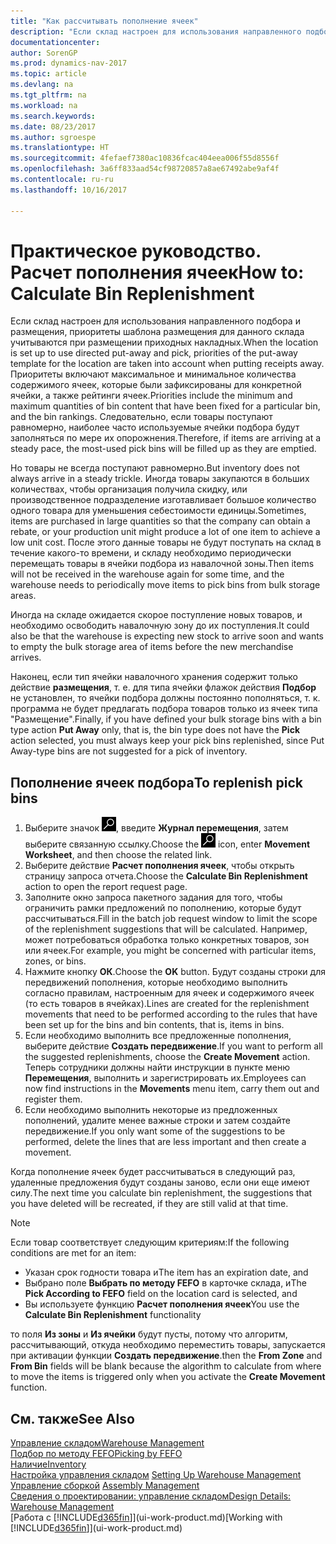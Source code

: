 ```yaml
---
title: "Как рассчитывать пополнение ячеек"
description: "Если склад настроен для использования направленного подбора и размещения, приоритеты шаблона размещения для данного склада учитываются при размещении приходных накладных."
documentationcenter: 
author: SorenGP
ms.prod: dynamics-nav-2017
ms.topic: article
ms.devlang: na
ms.tgt_pltfrm: na
ms.workload: na
ms.search.keywords: 
ms.date: 08/23/2017
ms.author: sgroespe
ms.translationtype: HT
ms.sourcegitcommit: 4fefaef7380ac10836fcac404eea006f55d8556f
ms.openlocfilehash: 3a6ff833aad54cf98720857a8ae67492abe9af4f
ms.contentlocale: ru-ru
ms.lasthandoff: 10/16/2017

---
```

# <a name="how-to-calculate-bin-replenishment"></a><span data-ttu-id="da433-103">Практическое руководство. Расчет пополнения ячеек</span><span class="sxs-lookup"><span data-stu-id="da433-103">How to: Calculate Bin Replenishment</span></span>
<span data-ttu-id="da433-104">Если склад настроен для использования направленного подбора и размещения, приоритеты шаблона размещения для данного склада учитываются при размещении приходных накладных.</span><span class="sxs-lookup"><span data-stu-id="da433-104">When the location is set up to use directed put-away and pick, priorities of the put-away template for the location are taken into account when putting receipts away.</span></span> <span data-ttu-id="da433-105">Приоритеты включают максимальное и минимальное количества содержимого ячеек, которые были зафиксированы для конкретной ячейки, а также рейтинги ячеек.</span><span class="sxs-lookup"><span data-stu-id="da433-105">Priorities include the minimum and maximum quantities of bin content that have been fixed for a particular bin, and the bin rankings.</span></span> <span data-ttu-id="da433-106">Следовательно, если товары поступают равномерно, наиболее часто используемые ячейки подбора будут заполняться по мере их опорожнения.</span><span class="sxs-lookup"><span data-stu-id="da433-106">Therefore, if items are arriving at a steady pace, the most-used pick bins will be filled up as they are emptied.</span></span>  

<span data-ttu-id="da433-107">Но товары не всегда поступают равномерно.</span><span class="sxs-lookup"><span data-stu-id="da433-107">But inventory does not always arrive in a steady trickle.</span></span> <span data-ttu-id="da433-108">Иногда товары закупаются в больших количествах, чтобы организация получила скидку, или производственное подразделение изготавливает большое количество одного товара для уменьшения себестоимости единицы.</span><span class="sxs-lookup"><span data-stu-id="da433-108">Sometimes, items are purchased in large quantities so that the company can obtain a rebate, or your production unit might produce a lot of one item to achieve a low unit cost.</span></span> <span data-ttu-id="da433-109">После этого данные товары не будут поступать на склад в течение какого-то времени, и складу необходимо периодически перемещать товары в ячейки подбора из навалочной зоны.</span><span class="sxs-lookup"><span data-stu-id="da433-109">Then items will not be received in the warehouse again for some time, and the warehouse needs to periodically move items to pick bins from bulk storage areas.</span></span>  

<span data-ttu-id="da433-110">Иногда на складе ожидается скорое поступление новых товаров, и необходимо освободить навалочную зону до их поступления.</span><span class="sxs-lookup"><span data-stu-id="da433-110">It could also be that the warehouse is expecting new stock to arrive soon and wants to empty the bulk storage area of items before the new merchandise arrives.</span></span>  

<span data-ttu-id="da433-111">Наконец, если тип ячейки навалочного хранения содержит только действие **размещения**, т. е. для типа ячейки флажок действия **Подбор** не установлен, то ячейки подбора должны постоянно пополняться, т. к. программа не будет предлагать подбора товаров только из ячеек типа "Размещение".</span><span class="sxs-lookup"><span data-stu-id="da433-111">Finally, if you have defined your bulk storage bins with a bin type action **Put Away** only, that is, the bin type does not have the **Pick** action selected, you must always keep your pick bins replenished, since Put Away-type bins are not suggested for a pick of inventory.</span></span>  

## <a name="to-replenish-pick-bins"></a><span data-ttu-id="da433-112">Пополнение ячеек подбора</span><span class="sxs-lookup"><span data-stu-id="da433-112">To replenish pick bins</span></span>  
1.  <span data-ttu-id="da433-113">Выберите значок ![Поиск страницы или отчета](media/ui-search/search_small.png "Значок поиска страницы или отчета"), введите **Журнал перемещения**, затем выберите связанную ссылку.</span><span class="sxs-lookup"><span data-stu-id="da433-113">Choose the ![Search for Page or Report](media/ui-search/search_small.png "Search for Page or Report icon") icon, enter **Movement Worksheet**, and then choose the related link.</span></span>  
2.  <span data-ttu-id="da433-114">Выберите действие **Расчет пополнения ячеек**, чтобы открыть страницу запроса отчета.</span><span class="sxs-lookup"><span data-stu-id="da433-114">Choose the **Calculate Bin Replenishment** action to open the report request page.</span></span>  
3.  <span data-ttu-id="da433-115">Заполните окно запроса пакетного задания для того, чтобы ограничить рамки предложений по пополнению, которые будут рассчитываться.</span><span class="sxs-lookup"><span data-stu-id="da433-115">Fill in the batch job request window to limit the scope of the replenishment suggestions that will be calculated.</span></span> <span data-ttu-id="da433-116">Например, может потребоваться обработка только конкретных товаров, зон или ячеек.</span><span class="sxs-lookup"><span data-stu-id="da433-116">For example, you might be concerned with particular items, zones, or bins.</span></span>  
4.  <span data-ttu-id="da433-117">Нажмите кнопку **ОК**.</span><span class="sxs-lookup"><span data-stu-id="da433-117">Choose the **OK** button.</span></span> <span data-ttu-id="da433-118">Будут созданы строки для передвижений пополнения, которые необходимо выполнить согласно правилам, настроенным для ячеек и содержимого ячеек (то есть товаров в ячейках).</span><span class="sxs-lookup"><span data-stu-id="da433-118">Lines are created for the replenishment movements that need to be performed according to the rules that have been set up for the bins and bin contents, that is, items in bins.</span></span>  
5.  <span data-ttu-id="da433-119">Если необходимо выполнить все предложенные пополнения, выберите действие **Создать передвижение**.</span><span class="sxs-lookup"><span data-stu-id="da433-119">If you want to perform all the suggested replenishments, choose the **Create Movement** action.</span></span> <span data-ttu-id="da433-120">Теперь сотрудники должны найти инструкции в пункте меню **Перемещения**, выполнить и зарегистрировать их.</span><span class="sxs-lookup"><span data-stu-id="da433-120">Employees can now find instructions in the **Movements** menu item, carry them out and register them.</span></span>  
6.  <span data-ttu-id="da433-121">Если необходимо выполнить некоторые из предложенных пополнений, удалите менее важные строки и затем создайте передвижение.</span><span class="sxs-lookup"><span data-stu-id="da433-121">If you only want some of the suggestions to be performed, delete the lines that are less important and then create a movement.</span></span>  

<span data-ttu-id="da433-122">Когда пополнение ячеек будет рассчитываться в следующий раз, удаленные предложения будут созданы заново, если они еще имеют силу.</span><span class="sxs-lookup"><span data-stu-id="da433-122">The next time you calculate bin replenishment, the suggestions that you have deleted will be recreated, if they are still valid at that time.</span></span>  

> [!NOTE]  
>  <span data-ttu-id="da433-123">Если товар соответствует следующим критериям:</span><span class="sxs-lookup"><span data-stu-id="da433-123">If the following conditions are met for an item:</span></span>  
>   
>  -   <span data-ttu-id="da433-124">Указан срок годности товара и</span><span class="sxs-lookup"><span data-stu-id="da433-124">The item has an expiration date, and</span></span>  
> -   <span data-ttu-id="da433-125">Выбрано поле **Выбрать по методу FEFO** в карточке склада, и</span><span class="sxs-lookup"><span data-stu-id="da433-125">The **Pick According to FEFO** field on the location card is selected, and</span></span>  
> -   <span data-ttu-id="da433-126">Вы используете функцию **Расчет пополнения ячеек**</span><span class="sxs-lookup"><span data-stu-id="da433-126">You use the **Calculate Bin Replenishment** functionality</span></span>  
>   
>  <span data-ttu-id="da433-127">то поля **Из зоны** и **Из ячейки** будут пусты, потому что алгоритм, рассчитывающий, откуда необходимо переместить товары, запускается при активации функции **Создать передвижение**.</span><span class="sxs-lookup"><span data-stu-id="da433-127">then the **From Zone** and **From Bin** fields will be blank because the algorithm to calculate from where to move the items is triggered only when you activate the **Create Movement** function.</span></span>  

## <a name="see-also"></a><span data-ttu-id="da433-128">См. также</span><span class="sxs-lookup"><span data-stu-id="da433-128">See Also</span></span>  
[<span data-ttu-id="da433-129">Управление складом</span><span class="sxs-lookup"><span data-stu-id="da433-129">Warehouse Management</span></span>](warehouse-manage-warehouse.md)  
[<span data-ttu-id="da433-130">Подбор по методу FEFO</span><span class="sxs-lookup"><span data-stu-id="da433-130">Picking by FEFO</span></span>](warehouse-picking-by-fefo.md)  
[<span data-ttu-id="da433-131">Наличие</span><span class="sxs-lookup"><span data-stu-id="da433-131">Inventory</span></span>](inventory-manage-inventory.md)  
<span data-ttu-id="da433-132">[Настройка управления складом](warehouse-setup-warehouse.md)   </span><span class="sxs-lookup"><span data-stu-id="da433-132">[Setting Up Warehouse Management](warehouse-setup-warehouse.md)   </span></span>  
<span data-ttu-id="da433-133">[Управление сборкой](assembly-assemble-items.md)  </span><span class="sxs-lookup"><span data-stu-id="da433-133">[Assembly Management](assembly-assemble-items.md)  </span></span>  
[<span data-ttu-id="da433-134">Сведения о проектировании: управление складом</span><span class="sxs-lookup"><span data-stu-id="da433-134">Design Details: Warehouse Management</span></span>](design-details-warehouse-management.md)  
<span data-ttu-id="da433-135">[Работа с [!INCLUDE[d365fin](includes/d365fin_md.md)]](ui-work-product.md)</span><span class="sxs-lookup"><span data-stu-id="da433-135">[Working with [!INCLUDE[d365fin](includes/d365fin_md.md)]](ui-work-product.md)</span></span>

